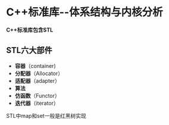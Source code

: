 # C++标准库--体系结构与内核分析

**C++标准库包含STL**

## STL六大部件

- **容器**（container)
- **分配器**（Allocator）
- **适配器**（adapter）
- **算法**
- **仿函数**（Functor）
- **迭代器**（iterator）

STL中map和set一般是红黑树实现

